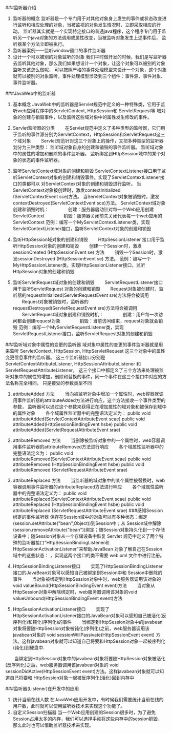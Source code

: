 ###监听器介绍
1. 监听器的概念
    监听器是一个专门用于对其他对象身上发生的事件或状态改变进行监听和相应处理的对象，当被监视的对象发生情况时，立即采取相应的行动。
    监听器其实就是一个实现特定接口的普通java程序，这个程序专门用于监听另一个java对象的方法调用或属性改变，当被监听对象发生上述事件后，
    监听器某个方法立即被执行。
2. 监听器案例——监听window窗口的事件监听器
3. 设计一个可以被别的对象监听的对象
   我们平时做开发的时候，我们是写监听器去监听其他对象，那么我们如果想设计一个对象，让这个对象可以被别的对象监听又该怎么做呢，
   可以按照严格的事件处理模型来设计一个对象，这个对象就可以被别的对象监听，事件处理模型涉及到三个组件：事件源、事件对象、事件监听器。

###JavaWeb中的监听器

1. 基本概念
   JavaWeb中的监听器是Servlet规范中定义的一种特殊类，它用于监听web应用程序中的ServletContext, HttpSession和 ServletRequest等
   域对象的创建与销毁事件，以及监听这些域对象中的属性发生修改的事件。

2. Servlet监听器的分类
　　在Servlet规范中定义了多种类型的监听器，它们用于监听的事件源分别为ServletContext，HttpSession和ServletRequest这三个域对象
　　Servlet规范针对这三个对象上的操作，又把多种类型的监听器划分为三种类型：
    监听域对象自身的创建和销毁的事件监听器。
    监听域对象中的属性的增加和删除的事件监听器。
    监听绑定到HttpSession域中的某个对象的状态的事件监听器。

3. 监听ServletContext域对象的创建和销毁
   ServletContextListener接口用于监听ServletContext对象的创建和销毁事件。实现了ServletContextListener接口的类都可以
   对ServletContext对象的创建和销毁进行监听。
   当ServletContext对象被创建时，激发contextInitialized (ServletContextEvent sce)方法。
   当ServletContext对象被销毁时，激发contextDestroyed(ServletContextEvent sce)方法。
   ServletContext域对象创建和销毁时机：
　　　　创建：服务器启动针对每一个Web应用创建ServletContext
　　　　销毁：服务器关闭前先关闭代表每一个web应用的ServletContext
    范例：编写一个MyServletContextListener类，实现ServletContextListener接口，监听ServletContext对象的创建和销毁
4. 监听HttpSession域对象的创建和销毁
　　HttpSessionListener 接口用于监听HttpSession对象的创建和销毁
　　创建一个Session时，激发sessionCreated (HttpSessionEvent se) 方法
　　销毁一个Session时，激发sessionDestroyed (HttpSessionEvent se) 方法。
    范例：编写一个MyHttpSessionListener类，实现HttpSessionListener接口，监听HttpSession对象的创建和销毁

5. 监听ServletRequest域对象的创建和销毁
 　　ServletRequestListener接口用于监听ServletRequest 对象的创建和销毁
 　　Request对象被创建时，监听器的requestInitialized(ServletRequestEvent sre)方法将会被调用
 　　Request对象被销毁时，监听器的requestDestroyed(ServletRequestEvent sre)方法将会被调用
 　　ServletRequest域对象创建和销毁时机：
 　　　　创建：用户每一次访问都会创建request对象
 　　　　销毁：当前访问结束，request对象就会销毁
   范例：编写一个MyServletRequestListener类，实现ServletRequestListener接口，监听ServletRequest对象的创建和销毁

###监听域对象中属性的变更的监听器
   域对象中属性的变更的事件监听器就是用来监听 ServletContext, HttpSession, HttpServletRequest 这三个对象中的属性变更信息事件的监听器。
   这三个监听器接口分别是ServletContextAttributeListener, HttpSessionAttributeListener 和ServletRequestAttributeListener，
   这三个接口中都定义了三个方法来处理被监听对象中的属性的增加，删除和替换的事件，同一个事件在这三个接口中对应的方法名称完全相同，
   只是接受的参数类型不同
1. attributeAdded 方法
　　当向被监听对象中增加一个属性时，web容器就调用事件监听器的attributeAdded方法进行响应，这个方法接收一个事件类型的参数，
    监听器可以通过这个参数来获得正在增加属性的域对象和被保存到域中的属性对象
　　各个域属性监听器中的完整语法定义为：
    public void attributeAdded(ServletContextAttributeEvent scae)
    public void attributeAdded(HttpSessionBindingEvent  hsbe)
    public void attributeAdded(ServletRequestAttributeEvent srae)

2. attributeRemoved 方法
　　当删除被监听对象中的一个属性时，web容器调用事件监听器的attributeRemoved方法进行响应
　　各个域属性监听器中的完整语法定义为：
    public void attributeRemoved(ServletContextAttributeEvent scae)
    public void attributeRemoved (HttpSessionBindingEvent  hsbe)
    public void attributeRemoved (ServletRequestAttributeEvent srae)

3. attributeReplaced 方法
　　当监听器的域对象中的某个属性被替换时，web容器调用事件监听器的attributeReplaced方法进行响应
　　各个域属性监听器中的完整语法定义为：
    public void attributeReplaced(ServletContextAttributeEvent scae)
    public void attributeReplaced (HttpSessionBindingEvent  hsbe)
    public void attributeReplaced (ServletRequestAttributeEvent srae)
###感知Session绑定的事件监听器
   保存在Session域中的对象可以有多种状态：绑定(session.setAttribute("bean",Object))到Session中；从 Session域中解除
   (session.removeAttribute("bean"))绑定；随Session对象持久化到一个存储设备中；随Session对象从一个存储设备中恢复
    Servlet 规范中定义了两个特殊的监听器接口"HttpSessionBindingListener和HttpSessionActivationListener"来帮助JavaBean
    对象了解自己在Session域中的这些状态： ，实现这两个接口的类不需要 web.xml 文件中进行注册。
1. HttpSessionBindingListener接口
　　实现了HttpSessionBindingListener接口的JavaBean对象可以感知自己被绑定到Session中和 Session中删除的事件
　　当对象被绑定到HttpSession对象中时，web服务器调用该对象的void valueBound(HttpSessionBindingEvent event)方法
　　当对象从HttpSession对象中解除绑定时，web服务器调用该对象的void valueUnbound(HttpSessionBindingEvent event)方法
2. HttpSessionActivationListener接口
　　实现了HttpSessionActivationListener接口的JavaBean对象可以感知自己被活化(反序列化)和钝化(序列化)的事件
　　当绑定到HttpSession对象中的javabean对象将要随HttpSession对象被钝化(序列化)之前，web服务器调用该javabean对象的
void sessionWillPassivate(HttpSessionEvent event) 方法。这样javabean对象就可以知道自己将要和HttpSession对象一起被序列化(钝化)到硬盘中.

　　当绑定到HttpSession对象中的javabean对象将要随HttpSession对象被活化(反序列化)之后，web服务器调用该javabean对象的
void sessionDidActive(HttpSessionEvent event)方法。这样javabean对象就可以知道自己将要和 HttpSession对象一起被反序列化(活化)回到内存中

###监听器(Listener)在开发中的应用
 1. 统计当前在线人数
    在JavaWeb应用开发中，有时候我们需要统计当前在线的用户数，此时就可以使用监听器技术来实现这个功能了。
 2. 自定义Session扫描器
    当一个Web应用创建的Session很多时，为了避免Session占用太多的内存，我们可以选择手动将这些内存中的session销毁，
    那么此时也可以借助监听器技术来实现。